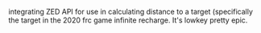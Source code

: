  
integrating ZED API for use in calculating distance to a target (specifically the target in the 2020 frc game infinite recharge. It's lowkey pretty epic.



 
 
